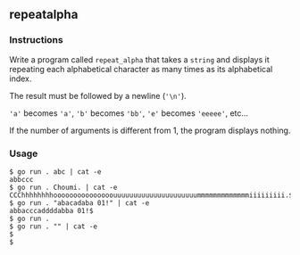 ## repeatalpha

### Instructions

Write a program called `repeat_alpha` that takes a `string` and displays it repeating each alphabetical character as many times as its alphabetical index.

The result must be followed by a newline (`'\n'`).

`'a'` becomes `'a'`, `'b'` becomes `'bb'`, `'e'` becomes `'eeeee'`, etc...

If the number of arguments is different from 1, the program displays nothing.

### Usage

```console
$ go run . abc | cat -e
abbccc
$ go run . Choumi. | cat -e
CCChhhhhhhhooooooooooooooouuuuuuuuuuuuuuuuuuuuummmmmmmmmmmmmiiiiiiiii.$
$ go run . "abacadaba 01!" | cat -e
abbacccaddddabba 01!$
$ go run .
$ go run . "" | cat -e
$
$
```

